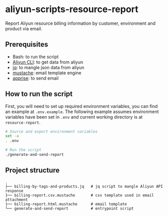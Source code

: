 # aliyun-scripts-resource-report

Report Aliyun resource billing information by customer, environment and product via email.


## Prerequisites

* Bash: to run the script
* [Aliyun CLI](https://github.com/aliyun/aliyun-cli): to get data from aliyun
* [jq](https://stedolan.github.io/jq/): to mangle json data from aliyun
* [mustache](https://mustache.github.io/): email template engine
* [apprise](https://github.com/caronc/apprise): to send email


## How to run the script

First, you will need to set up required environment variables, you can find an example at `.env.example`.
The following example assumes environment variables have been set in `.env` and current working directory is at `resource-report`.


```sh
# Source and export environment variables
set -a
. .env

# Run the script
./generate-and-send-report
```


## Project structure

```
.
├── billing-by-tags-and-products.jq   # jq script to mangle Aliyun API response
├── billing-report.csv.mustache       # csv template used in email attachment
├── billing-report.html.mustache      # email template
└── generate-and-send-report          # entrypoint script
```

